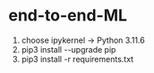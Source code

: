 # end-to-end-ML

1. choose ipykernel -> Python 3.11.6
2. pip3 install --upgrade pip
3. pip3 install -r requirements.txt
